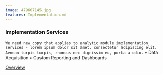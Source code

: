 ```yaml
---
image: 479607145.jpg
features: Implementation.md
---
```


### Implementation Services

`We need new copy that applies to analytic module implementation services - lorem ipsum dolor sit amet, consectetur adipiscing elit. Aenean turpis turpis, rhoncus nec dignissim eu, porta a odio.`
•  Data Acquisition
•  Custom Reporting and Dashboards

[Overview]

[Overview]: http://google.com
